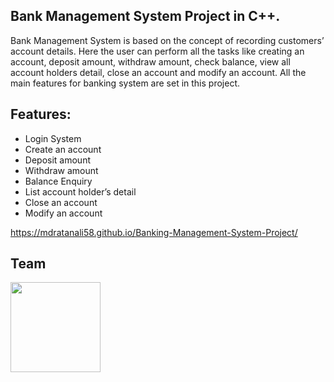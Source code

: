 ## Bank Management System Project in C++.

Bank Management System is based on the concept of recording customers’ account details. Here the user can perform all the tasks like creating an account, deposit amount, withdraw amount, check balance, view all account holders detail, close an account and modify an account. All the main features for banking system are set in this project.

## Features:
* Login System
* Create an account
* Deposit amount
* Withdraw amount
* Balance Enquiry
* List account holder’s detail
* Close an account
* Modify an account

https://mdratanali58.github.io/Banking-Management-System-Project/

## Team
<a href = "https://github.com/mdratanali58"><img src = "https://avatars.githubusercontent.com/u/83486016?v=4" width="144"></a>
